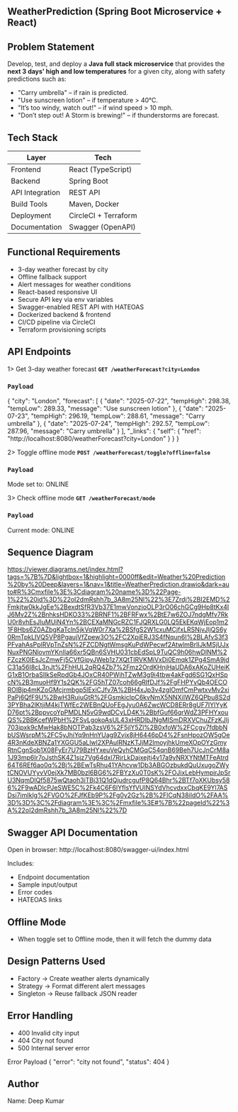 ##  WeatherPrediction (Spring Boot Microservice + React)

## Problem Statement

Develop, test, and deploy a **Java full stack microservice** that provides the **next 3 days' high and low temperatures** for a given city, along with safety predictions such as:
- "Carry umbrella" – if rain is predicted.
- "Use sunscreen lotion" – if temperature > 40°C.
- "It’s too windy, watch out!" – if wind speed > 10 mph.
- "Don’t step out! A Storm is brewing!" – if thunderstorms are forecast.


## Tech Stack

| Layer          | Tech                         |
|----------------|------------------------------|
| Frontend       | React (TypeScript)           |
| Backend        | Spring Boot                  |
| API Integration| REST API                     |
| Build Tools    | Maven, Docker                |
| Deployment     | CircleCI + Terraform         |
| Documentation  | Swagger (OpenAPI)            |

## Functional Requirements

- 3-day weather forecast by city  
- Offline fallback support  
- Alert messages for weather conditions  
- React-based responsive UI  
- Secure API key via env variables  
- Swagger-enabled REST API with HATEOAS  
- Dockerized backend & frontend  
- CI/CD pipeline via CircleCI  
- Terraform provisioning scripts

## API Endpoints

1> Get 3-day weather forecast
**`GET /weatherForecast?city=London`**

### `Payload`
{
    "city": "London",
    "forecast": [
        {
            "date": "2025-07-22",
            "tempHigh": 298.38,
            "tempLow": 289.33,
            "message": "Use sunscreen lotion"
        },
        {
            "date": "2025-07-23",
            "tempHigh": 296.19,
            "tempLow": 288.61,
            "message": "Carry umbrella"
        },
        {
            "date": "2025-07-24",
            "tempHigh": 292.57,
            "tempLow": 287.96,
            "message": "Carry umbrella"
        }
    ],
    "_links": {
        "self": {
            "href": "http://localhost:8080/weatherForecast?city=London"
        }
    }
}

2> Toggle offline mode
**`POST /weatherForecast/toggle?offline=false`**

### `Payload`
Mode set to: ONLINE

3> Check offline mode
**`GET /weatherForecast/mode`**

### `Payload`
Current mode: ONLINE

## Sequence Diagram
https://viewer.diagrams.net/index.html?tags=%7B%7D&lightbox=1&highlight=0000ff&edit=Weather%20Prediction%20by%20Deep&layers=1&nav=1&title=WeatherPrediction.drawio&dark=auto#R%3Cmxfile%3E%3Cdiagram%20name%3D%22Page-1%22%20id%3D%22oI2dmRshh7b_3A8m25Nl%22%3E7Zrdj%2BI2EMD%2Fmkjtw0kkJgEe%2BexdtSfR3Vb37E1mwVonzjoOLP3rO06chGCg9Hp8tKx4IJ6Mv2Z%2BnhksHDKO33%2BRNF1%2BFRFwx%2BtE7w6ZOJ7ndgMfv7RkU0r8vhEsJIuMUiN4Yn%2BCEXaMNGcRZC1FJQRXLG0LQ5EkEKqWjEop1m21F8Hbs6Z0AZbgKaTcln5jkVqW0r7Xa%2BSfgS2W1cxuMCjfxLRSNjvJljQS6y0RmTpkLIVQ5VP8PgaujVfZpew3O%2FC2XpiERJ3S4fNqun6I%2BLAfvS3f3PFvahAsPplRVpTnZsN%2FZCDNgtWmsgKuPdWPecwf2AtwlmBrlIJkMSjUJxNuxPNGNlovmYKnlIa66xr5QBn6SVHU031cbEdSpL9TuQC9h06hwDlNM%2FZczK0lEsJcZmwFj5CVfGipyJWeb1z7XQtTIRVKMiVxDi0Emqk1ZPg4SmA9jdC31a56I8cL3nJt%2FhHUL2qRQ4Zb7%2Fmz2OrdKHnjHaUDA6xAKoZUHeiKG1xB1OrbaSlIkSeRpdGb4JOxCR40PWjhTZwM3g9i4tbw4akFgd6SG1QxHSpcN%2B3muoHf9Y1s2QK%2FG5hTZ07coh66gRIfDJf%2FgFHPYvQb4OECOROIBjp4mKZoGMcjrmbgp5lExiCJfv7A%2BH4xJp3v4zgIOmfCmPwtxvMv2xiPaPj6QfF9U%2BwH3RujuGtR%2FGsmkiclpC6kvNmX5NNXiIWZ6QPbu8S2d3PYBha2lKtjiM4kjTWfEc2WEBnQUoFEgJyu0A6ZwcWCD8ERr8gUF7IYlYyKD76pt%2BppvcoYpPMDLN5vG9wdDCyLD4K%2BbfGuf66qrWdZ3PFHYxouQS%2BBKcefWPbH%2FSvLgokoAsUL43xHRDlbJNgMISmDRXVChuZFzKJIj703ipxk9cMwHak8bNOTPab3zsV6%2F5jlY5Zl%2B0xfoW%2FCcgv7fdbbNbUSWsrpM%2FC5yJhiYq9nHnYUag9Zvjx8jH6446pD4%2FsnHpozOW5gOe4R3nKdeXBNZa1YXGGU5aLlwl2XPAulRNzKTJjM2lmoyjhkUmeXOpOYzGmyRtnCgnSob1X08FyEr7U79BzHYxeuVeQyhCMGqC54qnB69Beh7UcJnCrM8a1J93mp6Ir7oJsthSK4Z1sjz7Vg64dxl7RjrLkDajxejtj4v17a9yNRXYNtMTFeAtrd64T6REf6ao0q%2Bj%2BEwTsRhu41YAhcvw1Db3ABGOzbukdQuUxugoZWytCNOVUYyvV0ejXk7MB0bzl6BG6%2FBYzXu0T0sK%2FOJixLebHympirJpSrU3NqmDlQf5875wQtaoh3iTBj31Q1dQjudrcgufP8Q64Bhr%2BTf7oXKUbsy586%2F9wADlcPJeSWE5C%2Fk4C6F6lYfIsYfVUINSYdVhcvdxxCbqKE9Yl7ASDsi7imIklg%2FVGO%2FJfKEb9P%2Fg0y2Gz%2B%2FlCqN38iIdO%2FAA%3D%3D%3C%2Fdiagram%3E%3C%2Fmxfile%3E#%7B%22pageId%22%3A%22oI2dmRshh7b_3A8m25Nl%22%7D

## Swagger API Documentation
Open in browser:
  http://localhost:8080/swagger-ui/index.html

Includes:
- Endpoint documentation
- Sample input/output
- Error codes
- HATEOAS links

## Offline Mode
- When toggle set to Offline mode, then it will fetch the dummy data

## Design Patterns Used
- Factory	  -> Create weather alerts dynamically
- Strategy	-> Format different alert messages
- Singleton	-> Reuse fallback JSON reader

## Error Handling
- 400	Invalid city input
- 404	City not found
- 500	Internal server error

 Error Payload
 {
    "error": "city not found",
    "status": 404
}

## Author
Name: Deep Kumar
